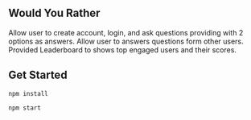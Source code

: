 ## Would You Rather ##
Allow user to create account, login, and ask questions providing with 2 options as answers. Allow user to answers questions form other users. Provided Leaderboard to shows top engaged users and their scores.

## Get Started ##
```
npm install

npm start
```
